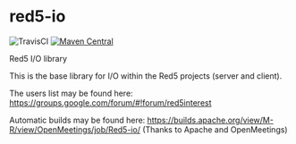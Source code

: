 red5-io
=======

![TravisCI](https://travis-ci.org/Red5/red5-io.svg?branch=master)
[![Maven Central](https://img.shields.io/maven-central/v/org.red5/red5-io.svg)](http://search.maven.org/#search%7Cga%7C1%7Cg%3A%22org.red5%22)

Red5 I/O library

This is the base library for I/O within the Red5 projects (server and client). 

The users list may be found here: https://groups.google.com/forum/#!forum/red5interest

Automatic builds may be found here: https://builds.apache.org/view/M-R/view/OpenMeetings/job/Red5-io/ (Thanks to Apache and OpenMeetings)
